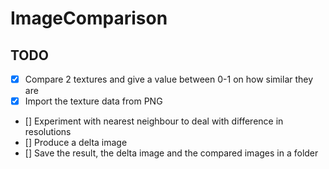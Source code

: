 # ImageComparison
## TODO
- [x] Compare 2 textures and give a value between 0-1 on how similar they are
- [x] Import the texture data from PNG
- [] Experiment with nearest neighbour to deal with difference in resolutions
- [] Produce a delta image
- [] Save the result, the delta image and the compared images in a folder
